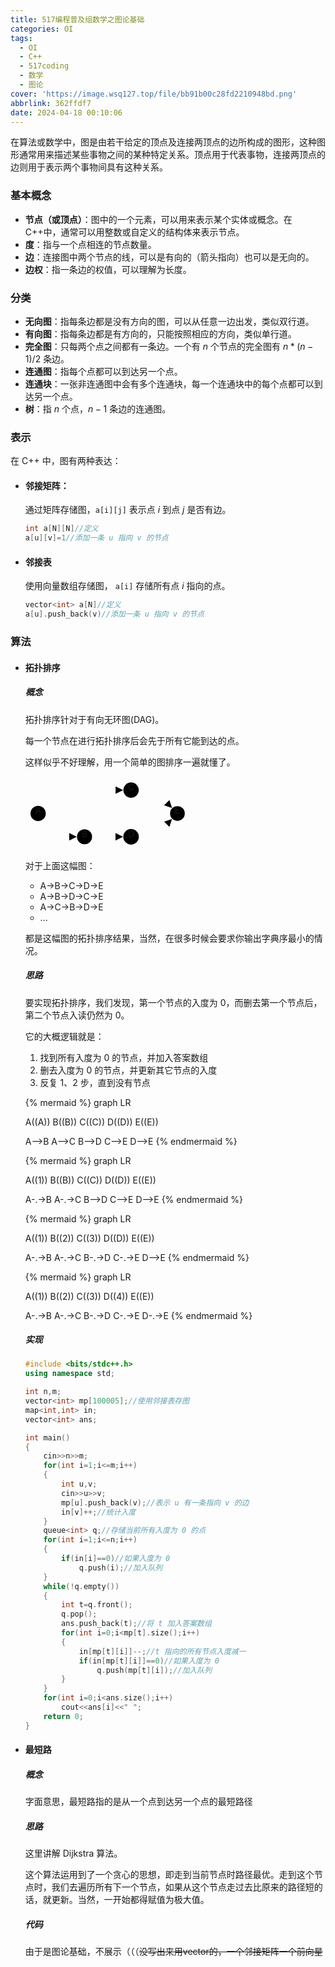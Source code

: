 ```yaml
---
title: 517编程普及组数学之图论基础
categories: OI
tags:
  - OI
  - C++
  - 517coding
  - 数学
  - 图论
cover: 'https://image.wsq127.top/file/bb91b00c28fd2210948bd.png'
abbrlink: 362ffdf7
date: 2024-04-18 00:10:06
---
```

在算法或数学中，图是由若干给定的顶点及连接两顶点的边所构成的图形，这种图形通常用来描述某些事物之间的某种特定关系。顶点用于代表事物，连接两顶点的边则用于表示两个事物间具有这种关系。

### 基本概念

* **节点（或顶点）**：图中的一个元素，可以用来表示某个实体或概念。在C++中，通常可以用整数或自定义的结构体来表示节点。
* **度**：指与一个点相连的节点数量。
* **边**：连接图中两个节点的线，可以是有向的（箭头指向）也可以是无向的。
* **边权**：指一条边的权值，可以理解为长度。

### 分类

* **无向图**：指每条边都是没有方向的图，可以从任意一边出发，类似双行道。
* **有向图**：指每条边都是有方向的，只能按照相应的方向，类似单行道。
* **完全图**：只每两个点之间都有一条边。一个有 $n$ 个节点的完全图有 $n*(n-1)/2$ 条边。
* **连通图**：指每个点都可以到达另一个点。
* **连通块**：一张非连通图中会有多个连通块，每一个连通块中的每个点都可以到达另一个点。
* **树**：指 $n$ 个点，$n-1$ 条边的连通图。

### 表示

在 C++ 中，图有两种表达：

* #### 邻接矩阵：

    通过矩阵存储图，`a[i][j]` 表示点 $i$ 到点 $j$​ 是否有边。

    ```c++
    int a[N][N]//定义
    a[u][v]=1//添加一条 u 指向 v 的节点
    ```

    

* #### 邻接表

    使用向量数组存储图， `a[i]` 存储所有点 $i$​​ 指向的点。

    ```C++
    vector<int> a[N]//定义
    a[u].push_back(v)//添加一条 u 指向 v 的节点
    ```

    

### 算法

* #### 拓扑排序

    ##### 概念

    拓扑排序针对于有向无环图(DAG)。

    每一个节点在进行拓扑排序后会先于所有它能到达的点。

    这样似乎不好理解，用一个简单的图排序一遍就懂了。

    <svg id="mermaidChart0" width="100%" xmlns="http://www.w3.org/2000/svg" xmlns:xlink="http://www.w3.org/1999/xlink" style="max-width: 262.875px; margin: auto;" viewBox="-8 -9.3125 262.875 117.88671875" role="graphics-document document" aria-roledescription="flowchart-v2"><style>#mermaidChart0{font-family:"trebuchet ms",verdana,arial,sans-serif;font-size:16px;fill:#ccc;}#mermaidChart0 .error-icon{fill:#a44141;}#mermaidChart0 .error-text{fill:#ddd;stroke:#ddd;}#mermaidChart0 .edge-thickness-normal{stroke-width:2px;}#mermaidChart0 .edge-thickness-thick{stroke-width:3.5px;}#mermaidChart0 .edge-pattern-solid{stroke-dasharray:0;}#mermaidChart0 .edge-pattern-dashed{stroke-dasharray:3;}#mermaidChart0 .edge-pattern-dotted{stroke-dasharray:2;}#mermaidChart0 .marker{fill:lightgrey;stroke:lightgrey;}#mermaidChart0 .marker.cross{stroke:lightgrey;}#mermaidChart0 svg{font-family:"trebuchet ms",verdana,arial,sans-serif;font-size:16px;}#mermaidChart0 .label{font-family:"trebuchet ms",verdana,arial,sans-serif;color:#ccc;}#mermaidChart0 .cluster-label text{fill:#F9FFFE;}#mermaidChart0 .cluster-label span,#mermaidChart0 p{color:#F9FFFE;}#mermaidChart0 .label text,#mermaidChart0 span,#mermaidChart0 p{fill:#ccc;color:#ccc;}#mermaidChart0 .node rect,#mermaidChart0 .node circle,#mermaidChart0 .node ellipse,#mermaidChart0 .node polygon,#mermaidChart0 .node path{fill:#1f2020;stroke:#81B1DB;stroke-width:1px;}#mermaidChart0 .flowchart-label text{text-anchor:middle;}#mermaidChart0 .node .label{text-align:center;}#mermaidChart0 .node.clickable{cursor:pointer;}#mermaidChart0 .arrowheadPath{fill:lightgrey;}#mermaidChart0 .edgePath .path{stroke:lightgrey;stroke-width:2.0px;}#mermaidChart0 .flowchart-link{stroke:lightgrey;fill:none;}#mermaidChart0 .edgeLabel{background-color:hsl(0, 0%, 34.4117647059%);text-align:center;}#mermaidChart0 .edgeLabel rect{opacity:0.5;background-color:hsl(0, 0%, 34.4117647059%);fill:hsl(0, 0%, 34.4117647059%);}#mermaidChart0 .labelBkg{background-color:rgba(87.75, 87.75, 87.75, 0.5);}#mermaidChart0 .cluster rect{fill:hsl(180, 1.5873015873%, 28.3529411765%);stroke:rgba(255, 255, 255, 0.25);stroke-width:1px;}#mermaidChart0 .cluster text{fill:#F9FFFE;}#mermaidChart0 .cluster span,#mermaidChart0 p{color:#F9FFFE;}#mermaidChart0 div.mermaidTooltip{position:absolute;text-align:center;max-width:200px;padding:2px;font-family:"trebuchet ms",verdana,arial,sans-serif;font-size:12px;background:hsl(20, 1.5873015873%, 12.3529411765%);border:1px solid rgba(255, 255, 255, 0.25);border-radius:2px;pointer-events:none;z-index:100;}#mermaidChart0 .flowchartTitleText{text-anchor:middle;font-size:18px;fill:#ccc;}#mermaidChart0 :root{--mermaid-alt-font-family:sans-serif;}</style><g><marker id="mermaidChart0_flowchart-pointEnd" class="marker flowchart" viewBox="0 0 10 10" refX="6" refY="5" markerUnits="userSpaceOnUse" markerWidth="12" markerHeight="12" orient="auto"><path d="M 0 0 L 10 5 L 0 10 z" class="arrowMarkerPath" style="stroke-width: 1; stroke-dasharray: 1, 0;"></path></marker><marker id="mermaidChart0_flowchart-pointStart" class="marker flowchart" viewBox="0 0 10 10" refX="4.5" refY="5" markerUnits="userSpaceOnUse" markerWidth="12" markerHeight="12" orient="auto"><path d="M 0 5 L 10 10 L 10 0 z" class="arrowMarkerPath" style="stroke-width: 1; stroke-dasharray: 1, 0;"></path></marker><marker id="mermaidChart0_flowchart-circleEnd" class="marker flowchart" viewBox="0 0 10 10" refX="11" refY="5" markerUnits="userSpaceOnUse" markerWidth="11" markerHeight="11" orient="auto"><circle cx="5" cy="5" r="5" class="arrowMarkerPath" style="stroke-width: 1; stroke-dasharray: 1, 0;"></circle></marker><marker id="mermaidChart0_flowchart-circleStart" class="marker flowchart" viewBox="0 0 10 10" refX="-1" refY="5" markerUnits="userSpaceOnUse" markerWidth="11" markerHeight="11" orient="auto"><circle cx="5" cy="5" r="5" class="arrowMarkerPath" style="stroke-width: 1; stroke-dasharray: 1, 0;"></circle></marker><marker id="mermaidChart0_flowchart-crossEnd" class="marker cross flowchart" viewBox="0 0 11 11" refX="12" refY="5.2" markerUnits="userSpaceOnUse" markerWidth="11" markerHeight="11" orient="auto"><path d="M 1,1 l 9,9 M 10,1 l -9,9" class="arrowMarkerPath" style="stroke-width: 2; stroke-dasharray: 1, 0;"></path></marker><marker id="mermaidChart0_flowchart-crossStart" class="marker cross flowchart" viewBox="0 0 11 11" refX="-1" refY="5.2" markerUnits="userSpaceOnUse" markerWidth="11" markerHeight="11" orient="auto"><path d="M 1,1 l 9,9 M 10,1 l -9,9" class="arrowMarkerPath" style="stroke-width: 2; stroke-dasharray: 1, 0;"></path></marker><g class="root"><g class="clusters"></g><g class="edgePaths"><path d="M20.844,58.286L49.438,86.977L69.138,86.977" id="L-A-B-0" class=" edge-thickness-normal edge-pattern-solid flowchart-link LS-A LE-B" style="fill:none;" marker-end="url(#mermaidChart0_flowchart-pointEnd)"></path><path d="M20.844,40.976L49.438,12.285L86.465,12.285L123.492,12.285L143.313,12.285" id="L-A-C-0" class=" edge-thickness-normal edge-pattern-solid flowchart-link LS-A LE-C" style="fill:none;" marker-end="url(#mermaidChart0_flowchart-pointEnd)"></path><path d="M98.492,86.977L123.492,86.977L143.192,86.977" id="L-B-D-0" class=" edge-thickness-normal edge-pattern-solid flowchart-link LS-B LE-D" style="fill:none;" marker-end="url(#mermaidChart0_flowchart-pointEnd)"></path><path d="M173.184,12.285L198.305,12.285L223.101,37.459" id="L-C-E-0" class=" edge-thickness-normal edge-pattern-solid flowchart-link LS-C LE-E" style="fill:none;" marker-end="url(#mermaidChart0_flowchart-pointEnd)"></path><path d="M173.305,86.977L198.305,86.977L223.101,61.803" id="L-D-E-0" class=" edge-thickness-normal edge-pattern-solid flowchart-link LS-D LE-E" style="fill:none;" marker-end="url(#mermaidChart0_flowchart-pointEnd)"></path></g><g class="edgeLabels"><g class="edgeLabel"><g class="label" transform="translate(0, 0)"><foreignObject width="0" height="0"><div xmlns="http://www.w3.org/1999/xhtml" style="display: inline-block; white-space: nowrap;"><span class="edgeLabel"></span></div></foreignObject></g></g><g class="edgeLabel"><g class="label" transform="translate(0, 0)"><foreignObject width="0" height="0"><div xmlns="http://www.w3.org/1999/xhtml" style="display: inline-block; white-space: nowrap;"><span class="edgeLabel"></span></div></foreignObject></g></g><g class="edgeLabel"><g class="label" transform="translate(0, 0)"><foreignObject width="0" height="0"><div xmlns="http://www.w3.org/1999/xhtml" style="display: inline-block; white-space: nowrap;"><span class="edgeLabel"></span></div></foreignObject></g></g><g class="edgeLabel"><g class="label" transform="translate(0, 0)"><foreignObject width="0" height="0"><div xmlns="http://www.w3.org/1999/xhtml" style="display: inline-block; white-space: nowrap;"><span class="edgeLabel"></span></div></foreignObject></g></g><g class="edgeLabel"><g class="label" transform="translate(0, 0)"><foreignObject width="0" height="0"><div xmlns="http://www.w3.org/1999/xhtml" style="display: inline-block; white-space: nowrap;"><span class="edgeLabel"></span></div></foreignObject></g></g></g><g class="nodes"><g class="node default default flowchart-label" id="flowchart-A-0" transform="translate(12.21875, 49.630859375)"><circle style="" rx="0" ry="0" r="12.21875" width="24.4375" height="42.1953125"></circle><g class="label" style="" transform="translate(-4.71875, -13.59765625)"><rect></rect><foreignObject width="9.4375" height="27.1953125"><div xmlns="http://www.w3.org/1999/xhtml" style="display: inline-block; white-space: nowrap;"><span class="nodeLabel">A</span></div></foreignObject></g></g><g class="node default default flowchart-label" id="flowchart-B-1" transform="translate(86.46484375, 86.9765625)"><circle style="" rx="0" ry="0" r="12.02734375" width="24.0546875" height="42.1953125"></circle><g class="label" style="" transform="translate(-4.52734375, -13.59765625)"><rect></rect><foreignObject width="9.0546875" height="27.1953125"><div xmlns="http://www.w3.org/1999/xhtml" style="display: inline-block; white-space: nowrap;"><span class="nodeLabel">B</span></div></foreignObject></g></g><g class="node default default flowchart-label" id="flowchart-C-2" transform="translate(160.8984375, 12.28515625)"><circle style="" rx="0" ry="0" r="12.28515625" width="24.5703125" height="42.1953125"></circle><g class="label" style="" transform="translate(-4.78515625, -13.59765625)"><rect></rect><foreignObject width="9.5703125" height="27.1953125"><div xmlns="http://www.w3.org/1999/xhtml" style="display: inline-block; white-space: nowrap;"><span class="nodeLabel">C</span></div></foreignObject></g></g><g class="node default default flowchart-label" id="flowchart-D-3" transform="translate(160.8984375, 86.9765625)"><circle style="" rx="0" ry="0" r="12.40625" width="24.8125" height="42.1953125"></circle><g class="label" style="" transform="translate(-4.90625, -13.59765625)"><rect></rect><foreignObject width="9.8125" height="27.1953125"><div xmlns="http://www.w3.org/1999/xhtml" style="display: inline-block; white-space: nowrap;"><span class="nodeLabel">D</span></div></foreignObject></g></g><g class="node default default flowchart-label" id="flowchart-E-4" transform="translate(235.08984375, 49.630859375)"><circle style="" rx="0" ry="0" r="11.78515625" width="23.5703125" height="42.1953125"></circle><g class="label" style="" transform="translate(-4.28515625, -13.59765625)"><rect></rect><foreignObject width="8.5703125" height="27.1953125"><div xmlns="http://www.w3.org/1999/xhtml" style="display: inline-block; white-space: nowrap;"><span class="nodeLabel">E</span></div></foreignObject></g></g></g></g></g></svg>

    

    对于上面这幅图：

    * A->B->C->D->E
    * A->B->D->C->E
    * A->C->B->D->E
    * ...

    都是这幅图的拓扑排序结果，当然，在很多时候会要求你输出字典序最小的情况。

    ##### 思路

    要实现拓扑排序，我们发现，第一个节点的入度为 $0$，而删去第一个节点后，第二个节点入读仍然为 $0$。

    它的大概逻辑就是：

    1. 找到所有入度为 $0$ 的节点，并加入答案数组
    2. 删去入度为 $0$ 的节点，并更新其它节点的入度
    3. 反复 1、2 步，直到没有节点

    {% mermaid %}
    graph LR
    
    A((A))
    B((B))
    C((C))
    D((D))
    E((E))
    
    A-->B
    A-->C
    B-->D
    C-->E
    D-->E
    {% endmermaid %}

    {% mermaid %}
    graph LR
    
    A((1))
    B((B))
    C((C))
    D((D))
    E((E))
    
    A-.->B
    A-.->C
    B-->D
    C-->E
    D-->E
    {% endmermaid %}

    {% mermaid %}
    graph LR
    
    A((1))
    B((2))
    C((3))
    D((D))
    E((E))
    
    A-.->B
    A-.->C
    B-.->D
    C-.->E
    D-->E
    {% endmermaid %}

    {% mermaid %}
    graph LR
    
    A((1))
    B((2))
    C((3))
    D((4))
    E((E))
    
    A-.->B
    A-.->C
    B-.->D
    C-.->E
    D-.->E
    {% endmermaid %}

    

    ##### 实现

    ```c++
    #include <bits/stdc++.h>
    using namespace std;
    
    int n,m;
    vector<int> mp[100005];//使用邻接表存图
    map<int,int> in;
    vector<int> ans;
    
    int main()
    {
        cin>>n>>m;
        for(int i=1;i<=m;i++)
        {
            int u,v;
            cin>>u>>v;
            mp[u].push_back(v);//表示 u 有一条指向 v 的边
            in[v]++;//统计入度
        }
        queue<int> q;//存储当前所有入度为 0 的点
        for(int i=1;i<=n;i++)
        {
            if(in[i]==0)//如果入度为 0
                q.push(i);//加入队列
        }
        while(!q.empty())
        {
            int t=q.front();
            q.pop();
            ans.push_back(t);//将 t 加入答案数组
            for(int i=0;i<mp[t].size();i++)
            {
                in[mp[t][i]]--;//t 指向的所有节点入度减一
                if(in[mp[t][i]]==0)//如果入度为 0
                    q.push(mp[t][i]);//加入队列
            }
        }
        for(int i=0;i<ans.size();i++)
            cout<<ans[i]<<" ";
        return 0;
    }
    ```

* #### 最短路

    ##### 概念

    字面意思，最短路指的是从一个点到达另一个点的最短路径

    ##### 思路

    这里讲解 Dijkstra 算法。

    这个算法运用到了一个贪心的思想，即走到当前节点时路径最优。走到这个节点时，我们去遍历所有下一个节点，如果从这个节点走过去比原来的路径短的话，就更新。当然，一开始都得赋值为极大值。

    ##### 代码

    由于是图论基础，不展示（（（~~没写出来用vector的，一个邻接矩阵一个前向星~~